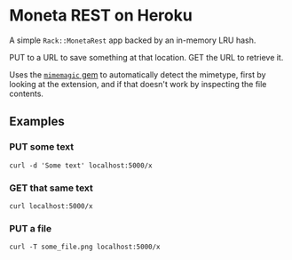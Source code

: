 # Moneta REST on Heroku

A simple `Rack::MonetaRest` app backed by an in-memory LRU hash.

PUT to a URL to save something at that location.
GET the URL to retrieve it.

Uses the [`mimemagic` gem](https://github.com/minad/mimemagic) to automatically detect the mimetype, first by looking at the extension, and if that doesn't work by inspecting the file contents.

## Examples

### PUT some text

    curl -d 'Some text' localhost:5000/x

### GET that same text

    curl localhost:5000/x

### PUT a file

    curl -T some_file.png localhost:5000/x
